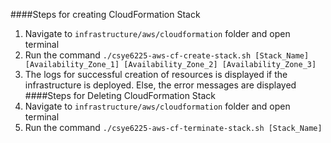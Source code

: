 ####Steps for creating CloudFormation Stack  
1. Navigate to `infrastructure/aws/cloudformation` folder and open terminal
2. Run the command `./csye6225-aws-cf-create-stack.sh [Stack_Name] [Availability_Zone_1] [Availability_Zone_2] [Availability_Zone_3]` 
3. The logs for successful creation of resources is displayed if the infrastructure is deployed. Else, the error messages are displayed
 ####Steps for Deleting CloudFormation Stack
 1. Navigate to `infrastructure/aws/cloudformation` folder and open terminal
 2. Run the command `./csye6225-aws-cf-terminate-stack.sh [Stack_Name] `